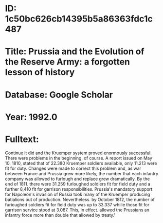 # ID: 1c50bc626cb14395b5a86363fdc1c487
# Title: Prussia and the Evolution of the Reserve Army: a forgotten lesson of history
# Database: Google Scholar
# Year: 1992.0
# Fulltext:
Continue it did and the Kruemper system proved enormously successful.
There were problems in the beginning, of course.
A report issued on May 10.
1810, stated that of 22.380 Kruemper soldiers available, only 11.213 were fit for duty.
Changes were made to correct this problem and, as war between France and Prussia grew more likely, the number that each infantry company was allowed to furlough and replace grew dramatically.
By the end of 1811.
there were 31.259 furloughed soldiers fit for field duty and a further 8,410 fit for garrison responsibilities.
Prussia's mandatory support for Napoleon's invasion of Russia took many of the Kruemper producing batialions out of production.
Nevertheless.
by October 1812, the number of furioughed soldiers fit for field duty was up to 33.337 whiile those fit for garrison service stood at 3.087.
This, in effect.
allowed the Prussians an infantry force more than double that allowed by treaty.'